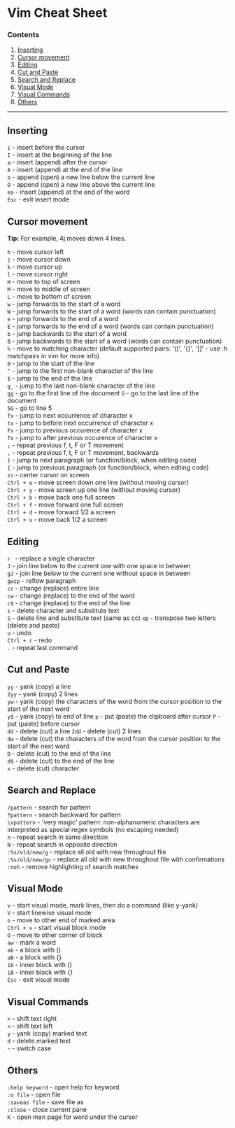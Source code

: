 # Vim Cheat Sheet 
### Contents

1. [Inserting](#inserting)
2. [Cursor movement](#cursor-movement)
3. [Editing](#editing)
4. [Cut and Paste](#cut-and-paste)
5. [Search and Replace](#search-and-replace)
6. [Visual Mode](#visual-mode)
7. [Visual Commands](#visual-commands)
8. [Others](#others)

---


## Inserting

```i``` - insert before the cursor  
```I``` - insert at the beginning of the line  
```a``` - insert (append) after the cursor  
```A``` - insert (append) at the end of the line  
```o``` - append (open) a new line below the current line  
```O``` - append (open) a new line above the current line  
```ea``` - insert (append) at the end of the word  
```Esc``` - exit insert mode 

## Cursor movement


  **Tip:** For example, 4j moves down 4 lines.

```h``` - move cursor left  
```j``` - move cursor down  
```k``` - move cursor up  
```l``` - move cursor right  
```H``` - move to top of screen   
```M``` - move to middle of screen   
```L``` - move to bottom of screen  
```w``` - jump forwards to the start of a word   
```W``` - jump forwards to the start of a word (words can contain punctuation)   
```e``` - jump forwards to the end of a word  
```E``` - jump forwards to the end of a word (words can contain punctuation)  
```b``` - jump backwards to the start of a word  
```B``` - jump backwards to the start of a word (words can contain punctuation)  
```%``` - move to matching character (default supported pairs: '()', '{}', '[]' - use :h matchpairs in vim for more info)  
```0``` - jump to the start of the line  
```^``` - jump to the first non-blank character of the line  
```$``` - jump to the end of the line  
```g_``` - jump to the last non-blank character of the line  
```gg``` - go to the first line of the document
```G``` - go to the last line of the document  
```5G``` - go to line 5  
```fx``` - jump to next occurrence of character x  
```tx``` - jump to before next occurrence of character x  
```Fx``` - jump to previous occurence of character x  
```Tx``` - jump to after previous occurence of character x  
```;``` - repeat previous f, t, F or T movement  
```,``` - repeat previous f, t, F or T movement, backwards  
```}``` - jump to next paragraph (or function/block, when editing code)  
```{``` - jump to previous paragraph (or function/block, when editing code)  
```zz``` - center cursor on screen  
```Ctrl + e``` - move screen down one line (without moving cursor)  
```Ctrl + y``` - move screen up one line (without moving cursor)  
```Ctrl + b``` - move back one full screen  
```Ctrl + f``` - move forward one full screen  
```Ctrl + d``` - move forward 1/2 a screen  
```Ctrl + u``` - move back 1/2 a screen  



## Editing

```r ``` - replace a single character  
```J``` - join line below to the current one with one space in between  
```gJ``` - join line below to the current one without space in between  
```gwip``` - reflow paragraph  
```cc``` - change (replace) entire line  
```cw``` - change (replace) to the end of the word  
```c$``` - change (replace) to the end of the line  
```s``` - delete character and substitute text  
```S``` - delete line and substitute text (same as cc)
```xp``` - transpose two letters (delete and paste)  
```u``` - undo  
```Ctrl + r``` - redo  
```.``` - repeat last command



 ## Cut and Paste

```yy``` - yank (copy) a line  
```2yy``` - yank (copy) 2 lines  
```yw``` - yank (copy) the characters of the word from the cursor position to the start of the next word  
```y$``` - yank (copy) to end of line
```p``` - put (paste) the clipboard after cursor
```P``` - put (paste) before cursor  
```dd``` - delete (cut) a line
```2dd``` - delete (cut) 2 lines  
```dw``` - delete (cut) the characters of the word from the cursor position to the start of the next word  
```D``` - delete (cut) to the end of the line  
```d$``` - delete (cut) to the end of the line  
```x``` - delete (cut) character  


## Search and Replace

```/pattern``` - search for pattern  
```?pattern``` - search backward for pattern  
```\vpattern``` - 'very magic' pattern: non-alphanumeric characters are interpreted as special regex symbols (no escaping needed)  
```n``` - repeat search in same direction   
```N``` - repeat search in opposite direction  
```:%s/old/new/g``` - replace all old with new throughout file  
```:%s/old/new/gc``` - replace all old with new throughout file with confirmations   
```:noh``` - remove highlighting of search matches  


## Visual Mode

```v``` - start visual mode, mark lines, then do a command (like y-yank)  
```V``` - start linewise visual mode   
```o``` - move to other end of marked area   
```Ctrl + v``` - start visual block mode  
```O``` - move to other corner of block  
```aw``` - mark a word  
```ab``` - a block with ()  
```aB``` - a block with {}  
```ib``` - inner block with ()  
```iB``` - inner block with {}  
```Esc``` - exit visual mode  

## Visual Commands

```>``` - shift text right   
```<``` - shift text left  
```y``` - yank (copy) marked text  
```d``` - delete marked text  
```~``` - switch case  

## Others

```:help keyword``` - open help for keyword  
```:o file``` - open file  
```:saveas file``` - save file as  
```:close``` - close current pane  
```K``` - open man page for word under the cursor  